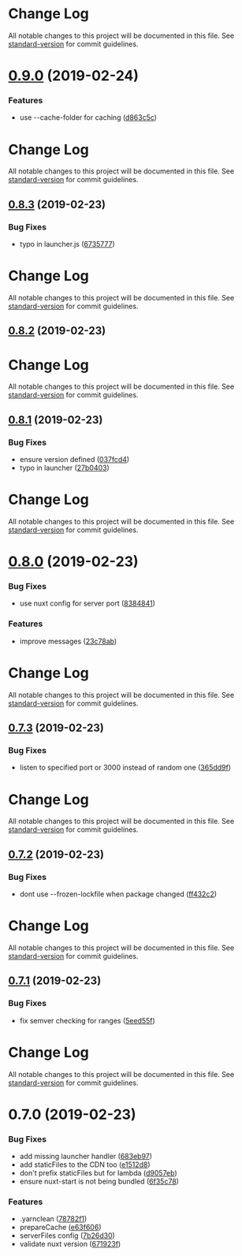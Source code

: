 # Change Log

All notable changes to this project will be documented in this file. See [standard-version](https://github.com/conventional-changelog/standard-version) for commit guidelines.

# [0.9.0](https://github.com/nuxt/now-builder/compare/v0.8.3...v0.9.0) (2019-02-24)


### Features

* use --cache-folder for caching ([d863c5c](https://github.com/nuxt/now-builder/commit/d863c5c))



# Change Log

All notable changes to this project will be documented in this file. See [standard-version](https://github.com/conventional-changelog/standard-version) for commit guidelines.

## [0.8.3](https://github.com/nuxt/now-builder/compare/v0.8.2...v0.8.3) (2019-02-23)


### Bug Fixes

* typo in launcher.js ([6735777](https://github.com/nuxt/now-builder/commit/6735777))



# Change Log

All notable changes to this project will be documented in this file. See [standard-version](https://github.com/conventional-changelog/standard-version) for commit guidelines.

## [0.8.2](https://github.com/nuxt/now-builder/compare/v0.8.1...v0.8.2) (2019-02-23)



# Change Log

All notable changes to this project will be documented in this file. See [standard-version](https://github.com/conventional-changelog/standard-version) for commit guidelines.

## [0.8.1](https://github.com/nuxt/now-builder/compare/v0.8.0...v0.8.1) (2019-02-23)


### Bug Fixes

* ensure version defined ([037fcd4](https://github.com/nuxt/now-builder/commit/037fcd4))
* typo in launcher ([27b0403](https://github.com/nuxt/now-builder/commit/27b0403))



# Change Log

All notable changes to this project will be documented in this file. See [standard-version](https://github.com/conventional-changelog/standard-version) for commit guidelines.

# [0.8.0](https://github.com/nuxt/now-builder/compare/v0.7.3...v0.8.0) (2019-02-23)


### Bug Fixes

* use nuxt config for server port ([8384841](https://github.com/nuxt/now-builder/commit/8384841))


### Features

* improve messages ([23c78ab](https://github.com/nuxt/now-builder/commit/23c78ab))



# Change Log

All notable changes to this project will be documented in this file. See [standard-version](https://github.com/conventional-changelog/standard-version) for commit guidelines.

## [0.7.3](https://github.com/nuxt/now-builder/compare/v0.7.2...v0.7.3) (2019-02-23)


### Bug Fixes

* listen to specified port or 3000 instead of random one ([365dd9f](https://github.com/nuxt/now-builder/commit/365dd9f))



# Change Log

All notable changes to this project will be documented in this file. See [standard-version](https://github.com/conventional-changelog/standard-version) for commit guidelines.

## [0.7.2](https://github.com/nuxt/now-builder/compare/v0.7.1...v0.7.2) (2019-02-23)


### Bug Fixes

* dont use --frozen-lockfile when package changed ([ff432c2](https://github.com/nuxt/now-builder/commit/ff432c2))



# Change Log

All notable changes to this project will be documented in this file. See [standard-version](https://github.com/conventional-changelog/standard-version) for commit guidelines.

## [0.7.1](https://github.com/nuxt/now-builder/compare/v0.7.0...v0.7.1) (2019-02-23)


### Bug Fixes

* fix semver checking for ranges ([5eed55f](https://github.com/nuxt/now-builder/commit/5eed55f))



# Change Log

All notable changes to this project will be documented in this file. See [standard-version](https://github.com/conventional-changelog/standard-version) for commit guidelines.

# 0.7.0 (2019-02-23)


### Bug Fixes

* add missing launcher handler ([683eb97](https://github.com/nuxt/now-builder/commit/683eb97))
* add staticFiles to the CDN too ([e1512d8](https://github.com/nuxt/now-builder/commit/e1512d8))
* don't prefix staticFiles but for lambda ([d9057eb](https://github.com/nuxt/now-builder/commit/d9057eb))
* ensure nuxt-start is not being bundled ([6f35c78](https://github.com/nuxt/now-builder/commit/6f35c78))


### Features

* .yarnclean ([78782f1](https://github.com/nuxt/now-builder/commit/78782f1))
* prepareCache ([e63f606](https://github.com/nuxt/now-builder/commit/e63f606))
* serverFiles config ([7b26d30](https://github.com/nuxt/now-builder/commit/7b26d30))
* validate nuxt version ([671923f](https://github.com/nuxt/now-builder/commit/671923f))
